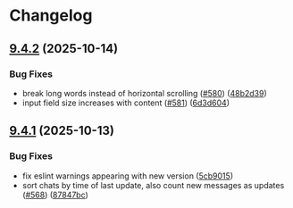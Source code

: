 # Changelog

## [9.4.2](https://github.com/codecentric/c4-genai-suite/compare/v9.4.1...v9.4.2) (2025-10-14)


### Bug Fixes

* break long words instead of horizontal scrolling ([#580](https://github.com/codecentric/c4-genai-suite/issues/580)) ([48b2d39](https://github.com/codecentric/c4-genai-suite/commit/48b2d39b77665d5cd4b2ec3ddb9b0916a09d30e8))
* input field size increases with content ([#581](https://github.com/codecentric/c4-genai-suite/issues/581)) ([6d3d604](https://github.com/codecentric/c4-genai-suite/commit/6d3d604c0a2e5ba3d1c3d6a51f6affce9804b0a9))

## [9.4.1](https://github.com/codecentric/c4-genai-suite/compare/v9.4.0...v9.4.1) (2025-10-13)


### Bug Fixes

* fix eslint warnings appearing with new version ([5cb9015](https://github.com/codecentric/c4-genai-suite/commit/5cb9015f4c9c2eb2f9df7cfdb870b68be795a925))
* sort chats by time of last update, also count new messages as updates ([#568](https://github.com/codecentric/c4-genai-suite/issues/568)) ([87847bc](https://github.com/codecentric/c4-genai-suite/commit/87847bcf18778da9c5cc62c3fd3d7ab621e7b3bd))
